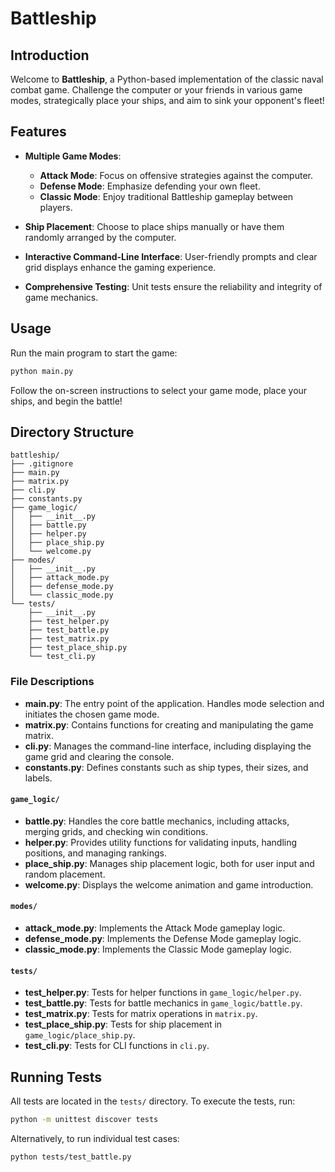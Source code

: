 # Battleship

## Introduction

Welcome to **Battleship**, a Python-based implementation of the classic naval combat game. Challenge the computer or your friends in various game modes, strategically place your ships, and aim to sink your opponent's fleet!

## Features

- **Multiple Game Modes**:
  - **Attack Mode**: Focus on offensive strategies against the computer.
  - **Defense Mode**: Emphasize defending your own fleet.
  - **Classic Mode**: Enjoy traditional Battleship gameplay between players.

- **Ship Placement**: Choose to place ships manually or have them randomly arranged by the computer.

- **Interactive Command-Line Interface**: User-friendly prompts and clear grid displays enhance the gaming experience.

- **Comprehensive Testing**: Unit tests ensure the reliability and integrity of game mechanics.

## Usage

Run the main program to start the game:

```bash
python main.py
```

Follow the on-screen instructions to select your game mode, place your ships, and begin the battle!

## Directory Structure

```
battleship/
├── .gitignore
├── main.py
├── matrix.py
├── cli.py
├── constants.py
├── game_logic/
│   ├── __init__.py
│   ├── battle.py
│   ├── helper.py
│   ├── place_ship.py
│   └── welcome.py
├── modes/
│   ├── __init__.py
│   ├── attack_mode.py
│   ├── defense_mode.py
│   └── classic_mode.py
└── tests/
    ├── __init__.py
    ├── test_helper.py
    ├── test_battle.py
    ├── test_matrix.py
    ├── test_place_ship.py
    └── test_cli.py
```

### File Descriptions

- **main.py**: The entry point of the application. Handles mode selection and initiates the chosen game mode.
- **matrix.py**: Contains functions for creating and manipulating the game matrix.
- **cli.py**: Manages the command-line interface, including displaying the game grid and clearing the console.
- **constants.py**: Defines constants such as ship types, their sizes, and labels.
  
#### `game_logic/`
- **battle.py**: Handles the core battle mechanics, including attacks, merging grids, and checking win conditions.
- **helper.py**: Provides utility functions for validating inputs, handling positions, and managing rankings.
- **place_ship.py**: Manages ship placement logic, both for user input and random placement.
- **welcome.py**: Displays the welcome animation and game introduction.

#### `modes/`
- **attack_mode.py**: Implements the Attack Mode gameplay logic.
- **defense_mode.py**: Implements the Defense Mode gameplay logic.
- **classic_mode.py**: Implements the Classic Mode gameplay logic.

#### `tests/`
- **test_helper.py**: Tests for helper functions in `game_logic/helper.py`.
- **test_battle.py**: Tests for battle mechanics in `game_logic/battle.py`.
- **test_matrix.py**: Tests for matrix operations in `matrix.py`.
- **test_place_ship.py**: Tests for ship placement in `game_logic/place_ship.py`.
- **test_cli.py**: Tests for CLI functions in `cli.py`.

## Running Tests

All tests are located in the `tests/` directory. To execute the tests, run:

```bash
python -m unittest discover tests
```

Alternatively, to run individual test cases:

```bash
python tests/test_battle.py
```